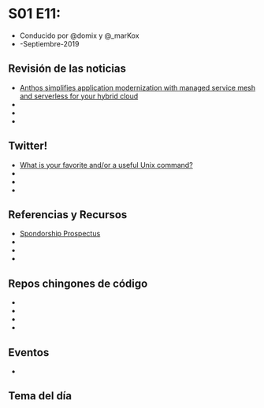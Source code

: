 # S01 E11: 

- Conducido por @domix y @_marKox
- -Septiembre-2019

## Revisión de las noticias

* [Anthos simplifies application modernization with managed service mesh and serverless for your hybrid cloud](https://cloud.google.com/blog/topics/hybrid-cloud/anthos-simplifies-application-modernization-with-managed-service-mesh-and-serverless-for-your-hybrid-cloud)
* []()
* []()
* []()



## Twitter!

* [What is your favorite and/or a useful Unix command?](https://twitter.com/varcharr/status/1176287245315248128?s=21)
* []()
* []()
* []()


## Referencias y Recursos

* [Spondorship Prospectus](https://events.linuxfoundation.org/wp-content/uploads/2019/09/sponsor-cncf-20190924.pdf)
* []()
* []()
* []()


## Repos chingones de código

* []()
* []()
* []()
* []()


## Eventos

* []()

## Tema del día


